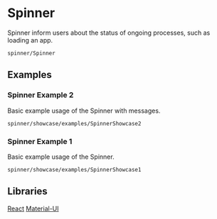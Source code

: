 # Spinner

Spinner inform users about the status of ongoing processes, such as loading an app.

```element
spinner/Spinner
```

## Examples

### Spinner Example 2

Basic example usage of the Spinner with messages.

```
spinner/showcase/examples/SpinnerShowcase2
```

### Spinner Example 1

Basic example usage of the Spinner.

```
spinner/showcase/examples/SpinnerShowcase1
```

## Libraries

[React](https://www.npmjs.com/package/react)
[Material-UI](https://www.npmjs.com/package/@material-ui/core)
